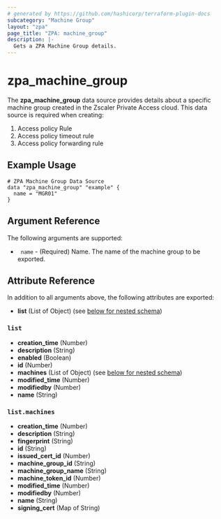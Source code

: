 ```yaml
---
# generated by https://github.com/hashicorp/terraform-plugin-docs
subcategory: "Machine Group"
layout: "zpa"
page_title: "ZPA: machine_group"
description: |-
  Gets a ZPA Machine Group details.
---
```


# zpa_machine_group

The **zpa_machine_group** data source provides details about a specific machine group created in the Zscaler Private Access cloud.
This data source is required when creating:

1. Access policy Rule
2. Access policy timeout rule
3. Access policy forwarding rule

## Example Usage

```hcl
# ZPA Machine Group Data Source
data "zpa_machine_group" "example" {
  name = "MGR01"
}
```

## Argument Reference

The following arguments are supported:

* ` name` - (Required) Name. The name of the machine group to be exported.

## Attribute Reference

In addition to all arguments above, the following attributes are exported:

- **list** (List of Object) (see [below for nested schema](#nestedatt--list))

<a id="nestedatt--list"></a>
### `list`

- **creation_time** (Number)
- **description** (String)
- **enabled** (Boolean)
- **id** (Number)
- **machines** (List of Object) (see [below for nested schema](#nestedobjatt--list--machines))
- **modified_time** (Number)
- **modifiedby** (Number)
- **name** (String)

<a id="nestedobjatt--list--machines"></a>
### `list.machines`

- **creation_time** (Number)
- **description** (String)
- **fingerprint** (String)
- **id** (String)
- **issued_cert_id** (Number)
- **machine_group_id** (String)
- **machine_group_name** (String)
- **machine_token_id** (Number)
- **modified_time** (Number)
- **modifiedby** (Number)
- **name** (String)
- **signing_cert** (Map of String)


